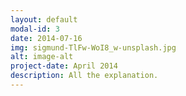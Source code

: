 ```yaml
---
layout: default
modal-id: 3
date: 2014-07-16
img: sigmund-TlFw-WoI8_w-unsplash.jpg
alt: image-alt
project-date: April 2014
description: All the explanation.
---
```

